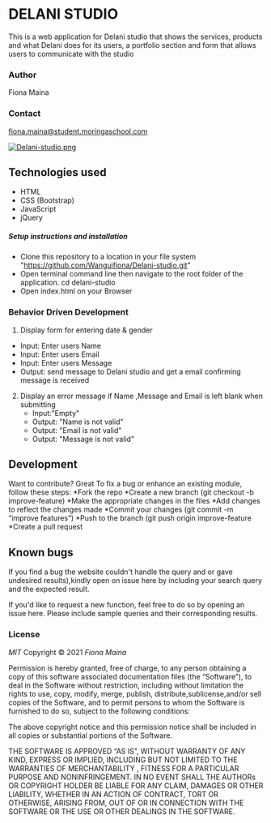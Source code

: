 # DELANI STUDIO

This is a web application for Delani studio that shows the services, products and what Delani does for its users, a portfolio section and form that allows users to communicate with the studio


### Author

Fiona Maina

### Contact

fiona.maina@student.moringaschool.com


[![Delani-studio.png](https://i.postimg.cc/7ZPdxjZC/Delani-Studio.jpg)](https://postimg.cc/bsM3gCb8)

## Technologies used

* HTML
* CSS (Bootstrap)
* JavaScript
* jQuery

##### Setup instructions and installation

* Clone this repository to a location in your file system  "https://github.com/Wanguifiona/Delani-studio.git"
* Open terminal command line then navigate to the root folder of the application. cd delani-studio
* Open index.html on your Browser

### Behavior Driven Development

1. Display form for entering date & gender
  * Input: Enter users Name
  * Input: Enter users Email  
  * Input: Enter users Message
  * Output: send message to Delani studio and get a email confirming message is received
2. Display an error message if Name ,Message and Email is left blank when  submitting
   * Input:"Empty"
   * Output: "Name is not valid"
   * Output: "Email is not valid"
   * Output: "Message is not valid"



## Development

Want to contribute? Great
To fix a bug or enhance an existing module, follow these steps:
*Fork the repo
*Create a new branch (git checkout -b improve-feature)
*Make the appropriate changes in the files
*Add changes to reflect the changes made
*Commit your changes (git commit -m “improve features”)
*Push to the branch (git push origin improve-feature
*Create a pull request

## Known bugs

If you find a bug the website couldn't handle the query and or gave undesired results),kindly open on issue here by including your search query and the expected result.

If you'd like to request a new function, feel free to do so by opening an issue here. Please include sample queries and their corresponding results.

### License

*MIT*
Copyright © 2021 *Fiona Maina*

Permission is hereby granted, free of charge, to any person obtaining a copy of this software associated documentation files (the “Software”), to deal in the Software without restriction, including without limitation the rights to use, copy, modify, merge, publish, distribute,sublicense,and/or sell copies of the Software, and to permit persons to whom the Software is furnished to do so, subject to the following conditions:

The above copyright notice and this permission notice shall be included in all copies or substantial portions of the Software.

THE SOFTWARE IS APPROVED “AS IS”, WITHOUT WARRANTY OF ANY KIND, EXPRESS OR IMPLIED, INCLUDING BUT NOT LIMITED TO THE WARRANTIES OF MERCHANTABILITY , FITNESS FOR A PARTICULAR PURPOSE AND NONINFRINGEMENT. IN NO EVENT SHALL THE AUTHORs OR COPYRIGHT HOLDER BE LIABLE FOR ANY CLAIM, DAMAGES OR OTHER LIABILITY, WHETHER IN AN ACTION OF CONTRACT, TORT OR OTHERWISE, ARISING FROM, OUT OF OR IN CONNECTION WITH THE SOFTWARE OR THE USE OR OTHER DEALINGS IN THE SOFTWARE.
